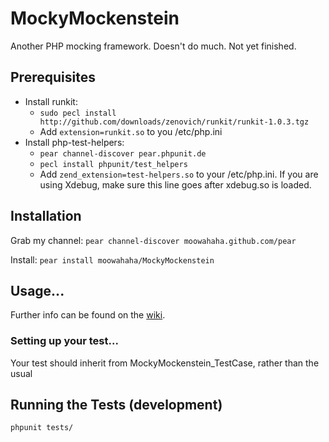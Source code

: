 # MockyMockenstein

Another PHP mocking framework. Doesn't do much. Not yet finished.

## Prerequisites

* Install runkit:
    * `sudo pecl install http://github.com/downloads/zenovich/runkit/runkit-1.0.3.tgz`
    * Add `extension=runkit.so` to you /etc/php.ini
* Install php-test-helpers:
    * `pear channel-discover pear.phpunit.de`
    * `pecl install phpunit/test_helpers`
    * Add `zend_extension=test-helpers.so` to your /etc/php.ini. If you are using Xdebug, make sure this line goes after xdebug.so is loaded.

## Installation

Grab my channel:
`pear channel-discover moowahaha.github.com/pear`

Install:
`pear install moowahaha/MockyMockenstein`

## Usage...

Further info can be found on the [wiki](https://github.com/moowahaha/MockyMockenstein/wiki).

### Setting up your test...

Your test should inherit from MockyMockenstein_TestCase, rather than the usual

## Running the Tests (development)

`phpunit tests/`

